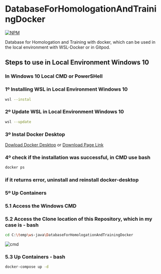 # DatabaseForHomologationAndTrainingDocker
[![NPM](https://img.shields.io/npm/l/react)](https://github.com/RodrigoDeOliveiraSilva/DatabaseForHomologationAndTrainingDocker/blob/main/LICENSE) 

Database for Homologation and Training with docker, which can be used in the local environment with WSL-Docker or in Gitpod.
## Steps to use in Local Environment Windows 10

### In Windows 10 Local CMD or PowerSHell
### 1º Installing WSL in Local Environment Windows 10
```bash
wsl --instal
```
### 2º Update WSL in Local Environment Windows 10

```bash
wsl --update
```

### 3º Instal Docker Desktop
[Dowload Docker Desktop](https://desktop.docker.com/win/main/amd64/Docker%20Desktop%20Installer.exe) or [Download Page Link](https://docs.docker.com/desktop/install/windows-install/)

### 4º check if the installation was successful, in CMD use bash
```bash
docker ps
```
### if it returns error, uninstall and reinstall docker-desktop

### 5º Up Containers

### 5.1 Access the Windows CMD
### 5.2 Access the Clone location of this Repository, which in my case is - bash
```bash
cd C:\temp\ws-java\DatabaseForHomologationAndTrainingDocker
```
![cmd](https://github.com/RodrigoDeOliveiraSilva/DatabaseForHomologationAndTrainingDocker/assets/97246882/35de2cb3-089f-4670-bed6-d6e6ef9d883a)

### 5.3 Up Containers - bash
```bash
docker-compose up -d
```



